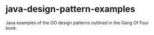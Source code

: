 java-design-pattern-examples
============================

Java examples of the OO design patterns outlined in the  Gang Of Four book.
